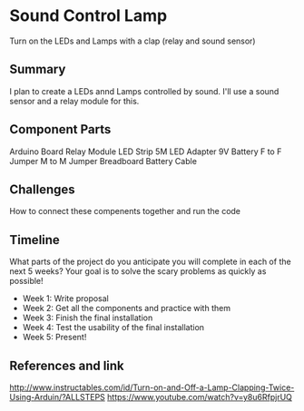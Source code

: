# Sound Control Lamp

Turn on the LEDs and Lamps with a clap (relay and sound sensor)



## Summary

I plan to create a LEDs annd Lamps controlled by sound. I'll use a sound sensor and a relay module for this.

## Component Parts

Arduino Board
Relay Module 
LED Strip 5M 
LED Adapter 
9V Battery 
F to F Jumper 
M to M Jumper 
Breadboard 
Battery Cable 


## Challenges

How to connect these compenents together and run the code

## Timeline

What parts of the project do you anticipate you will complete in each of the next 5 weeks? Your goal is to solve the scary problems as quickly as possible! 

- Week 1: Write proposal
- Week 2: Get all the components and practice with them
- Week 3: Finish the final installation
- Week 4: Test the usability of the final installation
- Week 5: Present!

## References and link

http://www.instructables.com/id/Turn-on-and-Off-a-Lamp-Clapping-Twice-Using-Arduin/?ALLSTEPS
https://www.youtube.com/watch?v=y8u6RfpjrUQ

